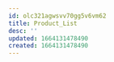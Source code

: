 ```yaml
---
id: olc321agwsvv70gg5v6vm62
title: Product_List
desc: ''
updated: 1664131478490
created: 1664131478490
---
```

